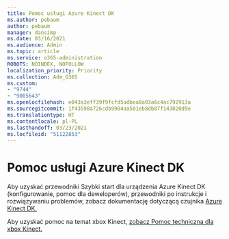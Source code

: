 ```yaml
---
title: Pomoc usługi Azure Kinect DK
ms.author: pebaum
author: pebaum
manager: dansimp
ms.date: 03/16/2021
ms.audience: Admin
ms.topic: article
ms.service: o365-administration
ROBOTS: NOINDEX, NOFOLLOW
localization_priority: Priority
ms.collection: Adm_O365
ms.custom:
- "9744"
- "9005643"
ms.openlocfilehash: e043a3eff39f9fcfd5adbea8a93a6c4ac792913a
ms.sourcegitcommit: 1f43598a726cdb9904aa501eb8db87f143020d9e
ms.translationtype: HT
ms.contentlocale: pl-PL
ms.lasthandoff: 03/23/2021
ms.locfileid: "51122853"
---
```

# <a name="help-with-azure-kinect-dk"></a>Pomoc usługi Azure Kinect DK

Aby uzyskać przewodniki Szybki start dla urządzenia Azure Kinect DK (konfigurowanie, pomoc dla deweloperów), przewodniki po instrukcje i rozwiązywaniu problemów, zobacz dokumentację dotyczącą czujnika [Azure Kinect DK.](https://docs.microsoft.com/azure/kinect-dk/)


Aby uzyskać pomoc na temat xbox Kinect, [zobacz Pomoc techniczna dla xbox Kinect.](https://www.xbox.com/Search?q=kinect&rtc=1#nav-support)